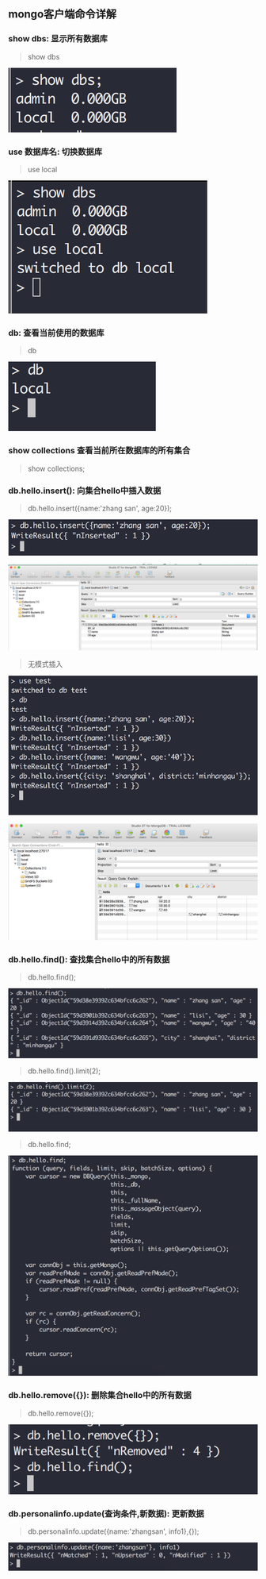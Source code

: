 ## mongo客户端命令详解

### show dbs: 显示所有数据库

> show dbs

![show dbs](img/cmd/show_dbs.png)


### use 数据库名: 切换数据库

> use local

![show dbs](img/cmd/use_db.png)

### db: 查看当前使用的数据库

> db

![show dbs](img/cmd/db.png)

### show collections 查看当前所在数据库的所有集合

> show collections;


### db.hello.insert(): 向集合hello中插入数据

> db.hello.insert({name:'zhang san', age:20});

![insert](img/cmd/insert.png)

![insert](img/cmd/insert2.png)

> 无模式插入

![insert](img/cmd/insert4.png)

![insert](img/cmd/insert3.png)


### db.hello.find(): 查找集合hello中的所有数据

> db.hello.find();

![find](img/cmd/find.png)

> db.hello.find().limit(2);

![find limit](img/cmd/find_limit.png)

> db.hello.find;

![find limit](img/cmd/find2.png)

### db.hello.remove({}): 删除集合hello中的所有数据

> db.hello.remove({});

![remove](img/cmd/remove.png)

### db.personalinfo.update(查询条件,新数据): 更新数据

> db.personalinfo.update({name:'zhangsan', info1},{});

![remove](img/cmd/update.png)






























































